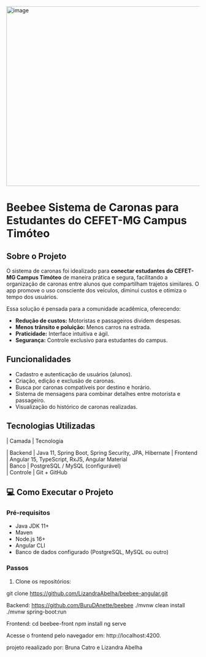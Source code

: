 <img width="4000" height="469" alt="image" src="https://github.com/user-attachments/assets/1a0142f8-26c4-49e4-a620-cccdc3bf39a9" />

# Beebee  Sistema de Caronas para Estudantes do CEFET-MG Campus Timóteo

## Sobre o Projeto

O sistema de caronas foi idealizado para **conectar estudantes do CEFET-MG Campus Timóteo** de maneira prática e segura, facilitando a organização de caronas entre alunos que compartilham trajetos similares. O app promove o uso consciente dos veículos, diminui custos e otimiza o tempo dos usuários.

Essa solução é pensada para a comunidade acadêmica, oferecendo:

- **Redução de custos:** Motoristas e passageiros dividem despesas.
- **Menos trânsito e poluição:** Menos carros na estrada.
- **Praticidade:** Interface intuitiva e ágil.
- **Segurança:** Controle exclusivo para estudantes do campus.

## Funcionalidades

- Cadastro e autenticação de usuários (alunos).
- Criação, edição e exclusão de caronas.
- Busca por caronas compatíveis por destino e horário.
- Sistema de mensagens para combinar detalhes entre motorista e passageiro.
- Visualização do histórico de caronas realizadas.

## Tecnologias Utilizadas

| Camada    | Tecnologia          

| Backend   | Java 11, Spring Boot, Spring Security, JPA, Hibernate 
| Frontend  | Angular 15, TypeScript, RxJS, Angular Material         
| Banco     | PostgreSQL / MySQL (configurável)                      
| Controle  | Git + GitHub    

## 💻 Como Executar o Projeto

### Pré-requisitos

- Java JDK 11+
- Maven
- Node.js 16+
- Angular CLI
- Banco de dados configurado (PostgreSQL, MySQL ou outro)

### Passos

1. Clone os repositórios:

git clone https://github.com/LizandraAbelha/beebee-angular.git

Backend:
https://github.com/BuruDAnette/beebee
./mvnw clean install
./mvnw spring-boot:run

Frontend:
cd beebee-front
npm install
ng serve

Acesse o frontend pelo navegador em:
http://localhost:4200.

projeto reaalizado por: Bruna Catro e Lizandra Abelha

